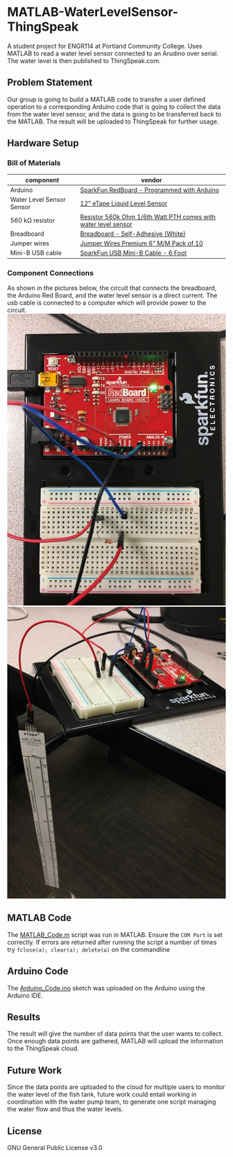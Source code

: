 # MATLAB-WaterLevelSensor-ThingSpeak

A student project for ENGR114 at Portland Community College. Uses MATLAB to read a water level sensor connected to an Arudino over serial.
The water level is then published to ThingSpeak.com.

## Problem Statement
Our group is going to build a MATLAB code to transfer a user defined operation to a corresponding Arduino code that is going to collect the data from the water level sensor, and the data is going to be transferred back to the MATLAB. The result will be uploaded to ThingSpeak for further usage.

## Hardware Setup

### Bill of Materials
|component|vendor|
|---|---|
|Arduino|[SparkFun RedBoard - Programmed with Arduino](https://www.sparkfun.com/products/13975)|
|Water Level Sensor Sensor|[12” eTape Liquid Level Sensor](https://www.adafruit.com/product/464)|
|560 kΩ resistor|[Resistor 560k Ohm 1/6th Watt PTH comes with water level sensor](https://www.adafruit.com/product/464)|
|Breadboard|[Breadboard - Self-Adhesive (White)](https://www.sparkfun.com/products/12002)|
|Jumper wires|[Jumper Wires Premium 6" M/M Pack of 10](https://www.sparkfun.com/products/8431 )|
|Mini-B USB cable|[SparkFun USB Mini-B Cable - 6 Foot](https://www.sparkfun.com/products/11301)|

### Component Connections
As shown in the pictures below, the circuit that connects the breadboard, the Arduino Red Board, and the water level sensor is a direct current. The usb cable is connected to a computer which will provide power to the circuit.
![Alt-text](/doc/connected_hardware1.jpg "Alt-title")
![Alt-text](/doc/connected_hardware2.jpg "Alt-title")

## MATLAB Code
The [MATLAB_Code.m](MATLAB_Code.m) script was run in MATLAB. Ensure the ```COM Port``` is set correctly. If errors are returned after running the script a number of times try ```fclose(a); clear(a); delete(a)``` on the commandline

## Arduino Code
The [Arduino_Code.ino](Arduino_Code.ino) sketch was uploaded on the Arduino using the Arduino IDE.


## Results
The result will give the number of data points that the user wants to collect. Once enough data points are gathered, MATLAB will upload the information to the ThingSpeak cloud.

## Future Work
Since the data points are uploaded to the cloud for multiple users to monitor the water level of the fish tank, future work could entail working in coordination with the water pump team, to generate one script managing the water flow and thus the water levels. 

## License
GNU General Public License v3.0
